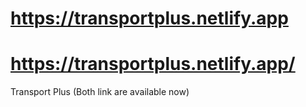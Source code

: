 # https://transportplus.netlify.app
# https://transportplus.netlify.app/

Transport Plus (Both link are available now)

